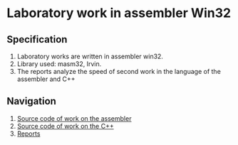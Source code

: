 # Laboratory work in assembler Win32

## Specification

1. Laboratory works are written in assembler win32.
2. Library used: masm32, Irvin. 
3. The reports analyze the speed of second work in the language of the assembler and C++

## Navigation

1. [Source code of work on the assembler](src)
2. [Source code of work on the C++](src_cpp)
3. [Reports](reports)
